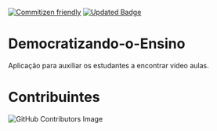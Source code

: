 [![Commitizen friendly](https://img.shields.io/badge/commitizen-friendly-brightgreen.svg)](http://commitizen.github.io/cz-cli/)
[![Updated Badge](https://badges.pufler.dev/updated/SevenSeas-Tech/dem-ensino)](https://badges.pufler.dev)
# Democratizando-o-Ensino
Aplicação para auxiliar os estudantes a encontrar video aulas.

# Contribuintes
![GitHub Contributors Image](https://contrib.rocks/image?repo=SevenSeas-Tech/dem-ensino)
